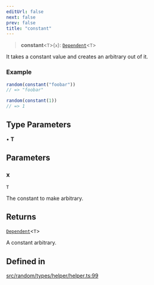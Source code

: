 ```yaml
---
editUrl: false
next: false
prev: false
title: "constant"
---
```


> **constant**\<`T`\>(`x`): [`Dependent`](/api/interfaces/dependent/)\<`T`\>

It takes a constant value and creates an arbitrary out of it.

### Example
```ts
random(constant("foobar"))
// => "foobar"

random(constant(1))
// => 1
```

## Type Parameters

• **T**

## Parameters

### x

`T`

The constant to make arbitrary.

## Returns

[`Dependent`](/api/interfaces/dependent/)\<`T`\>

A constant arbitrary.

## Defined in

[src/random/types/helper/helper.ts:99](https://github.com/skyleague/axioms/blob/75fb1c5c977f1940e84e5cdcef2be336d1fd81da/src/random/types/helper/helper.ts#L99)
